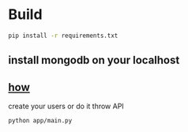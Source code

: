 # Build

```bash
pip install -r requirements.txt
```

## install mongodb on your localhost

## [how](https://docs.mongodb.com/manual/installation/)

create your users or do it throw API

```bash
python app/main.py
```
